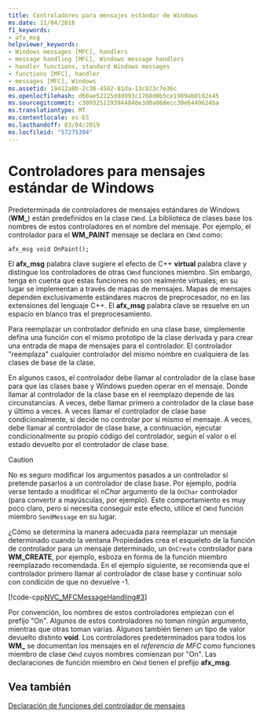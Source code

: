 ```yaml
---
title: Controladores para mensajes estándar de Windows
ms.date: 11/04/2016
f1_keywords:
- afx_msg
helpviewer_keywords:
- Windows messages [MFC], handlers
- message handling [MFC], Windows message handlers
- handler functions, standard Windows messages
- functions [MFC], handler
- messages [MFC], Windows
ms.assetid: 19412a8b-2c38-4502-81da-13c823c7e36c
ms.openlocfilehash: d60ae52225ddd993c1768d0b5ce1989ab0192e45
ms.sourcegitcommit: c3093251193944840e3d0a068ecc30e6449624ba
ms.translationtype: MT
ms.contentlocale: es-ES
ms.lasthandoff: 03/04/2019
ms.locfileid: "57275394"
---
```

# <a name="handlers-for-standard-windows-messages"></a>Controladores para mensajes estándar de Windows

Predeterminada de controladores de mensajes estándares de Windows (**WM_**) están predefinidos en la clase `CWnd`. La biblioteca de clases base los nombres de estos controladores en el nombre del mensaje. Por ejemplo, el controlador para el **WM_PAINT** mensaje se declara en `CWnd` como:

`afx_msg void OnPaint();`

El **afx_msg** palabra clave sugiere el efecto de C++ **virtual** palabra clave y distingue los controladores de otras `CWnd` funciones miembro. Sin embargo, tenga en cuenta que estas funciones no son realmente virtuales; en su lugar se implementan a través de mapas de mensajes. Mapas de mensajes dependen exclusivamente estándares macros de preprocesador, no en las extensiones del lenguaje C++. El **afx_msg** palabra clave se resuelve en un espacio en blanco tras el preprocesamiento.

Para reemplazar un controlador definido en una clase base, simplemente defina una función con el mismo prototipo de la clase derivada y para crear una entrada de mapa de mensajes para el controlador. El controlador "reemplaza" cualquier controlador del mismo nombre en cualquiera de las clases de base de la clase.

En algunos casos, el controlador debe llamar al controlador de la clase base para que las clases base y Windows pueden operar en el mensaje. Donde llamar al controlador de la clase base en el reemplazo depende de las circunstancias. A veces, debe llamar primero a controlador de la clase base y último a veces. A veces llamar el controlador de clase base condicionalmente, si decide no controlar por sí mismo el mensaje. A veces, debe llamar al controlador de clase base, a continuación, ejecutar condicionalmente su propio código del controlador, según el valor o el estado devuelto por el controlador de clase base.

> [!CAUTION]
>  No es seguro modificar los argumentos pasados a un controlador si pretende pasarlos a un controlador de clase base. Por ejemplo, podría verse tentado a modificar el *nChar* argumento de la `OnChar` controlador (para convertir a mayúsculas, por ejemplo). Este comportamiento es muy poco claro, pero si necesita conseguir este efecto, utilice el `CWnd` función miembro `SendMessage` en su lugar.

¿Cómo se determina la manera adecuada para reemplazar un mensaje determinado cuando la ventana Propiedades crea el esqueleto de la función de controlador para un mensaje determinado, un `OnCreate` controlador para **WM_CREATE**, por ejemplo, esboza en forma de la función miembro reemplazado recomendada. En el ejemplo siguiente, se recomienda que el controlador primero llamar al controlador de clase base y continuar solo con condición de que no devuelve -1.

[!code-cpp[NVC_MFCMessageHandling#3](../mfc/codesnippet/cpp/handlers-for-standard-windows-messages_1.cpp)]

Por convención, los nombres de estos controladores empiezan con el prefijo "On". Algunos de estos controladores no toman ningún argumento, mientras que otras toman varias. Algunos también tienen un tipo de valor devuelto distinto **void**. Los controladores predeterminados para todos los **WM_** se documentan los mensajes en el *referencia de MFC* como funciones miembro de clase `CWnd` cuyos nombres comienzan por "On". Las declaraciones de función miembro en `CWnd` tienen el prefijo **afx_msg**.

## <a name="see-also"></a>Vea también

[Declaración de funciones del controlador de mensajes](../mfc/declaring-message-handler-functions.md)
